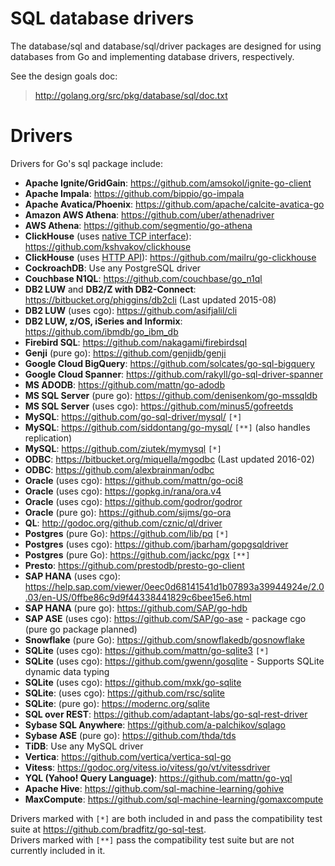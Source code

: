 # SQL database drivers

The database/sql and database/sql/driver packages are designed for using databases from Go and implementing database drivers, respectively.

See the design goals doc:

> http://golang.org/src/pkg/database/sql/doc.txt

# Drivers

Drivers for Go's sql package include:

  * **Apache Ignite/GridGain**: https://github.com/amsokol/ignite-go-client
  * **Apache Impala**: https://github.com/bippio/go-impala
  * **Apache Avatica/Phoenix**: https://github.com/apache/calcite-avatica-go
  * **Amazon AWS Athena**: https://github.com/uber/athenadriver
  * **AWS Athena**: https://github.com/segmentio/go-athena
  * **ClickHouse** (uses [native TCP interface](https://clickhouse.yandex/docs/en/interfaces/tcp.html)): https://github.com/kshvakov/clickhouse
  * **ClickHouse** (uses [HTTP API](https://clickhouse.yandex/docs/en/interfaces/http_interface.html)): https://github.com/mailru/go-clickhouse
  * **CockroachDB**: Use any PostgreSQL driver
  * **Couchbase N1QL**: https://github.com/couchbase/go_n1ql
  * **DB2 LUW** and **DB2/Z with DB2-Connect**: https://bitbucket.org/phiggins/db2cli (Last updated 2015-08)
  * **DB2 LUW** (uses cgo): https://github.com/asifjalil/cli
  * **DB2 LUW, z/OS, iSeries and Informix**: https://github.com/ibmdb/go_ibm_db
  * **Firebird SQL**: https://github.com/nakagami/firebirdsql
  * **Genji** (pure go): https://github.com/genjidb/genji
  * **Google Cloud BigQuery**: https://github.com/solcates/go-sql-bigquery
  * **Google Cloud Spanner**: https://github.com/rakyll/go-sql-driver-spanner
  * **MS ADODB**: https://github.com/mattn/go-adodb
  * **MS SQL Server** (pure go): https://github.com/denisenkom/go-mssqldb
  * **MS SQL Server** (uses cgo): https://github.com/minus5/gofreetds
  * **MySQL**: https://github.com/go-sql-driver/mysql/ ` [*] `
  * **MySQL**: https://github.com/siddontang/go-mysql/ ` [**] ` (also handles replication)
  * **MySQL**: https://github.com/ziutek/mymysql ` [*] `
  * **ODBC**: https://bitbucket.org/miquella/mgodbc (Last updated 2016-02)
  * **ODBC**: https://github.com/alexbrainman/odbc
  * **Oracle** (uses cgo): https://github.com/mattn/go-oci8
  * **Oracle** (uses cgo): https://gopkg.in/rana/ora.v4
  * **Oracle** (uses cgo): https://github.com/godror/godror
  * **Oracle** (pure go): https://github.com/sijms/go-ora
  * **QL**: http://godoc.org/github.com/cznic/ql/driver
  * **Postgres** (pure Go): https://github.com/lib/pq ` [*] `
  * **Postgres** (uses cgo): https://github.com/jbarham/gopgsqldriver
  * **Postgres** (pure Go): https://github.com/jackc/pgx ` [**] `
  * **Presto**: https://github.com/prestodb/presto-go-client
  * **SAP HANA** (uses cgo): https://help.sap.com/viewer/0eec0d68141541d1b07893a39944924e/2.0.03/en-US/0ffbe86c9d9f44338441829c6bee15e6.html
  * **SAP HANA** (pure go): https://github.com/SAP/go-hdb
  * **SAP ASE** (uses cgo): https://github.com/SAP/go-ase - package cgo (pure go package planned)
  * **Snowflake** (pure Go): https://github.com/snowflakedb/gosnowflake
  * **SQLite** (uses cgo): https://github.com/mattn/go-sqlite3 ` [*] `
  * **SQLite** (uses cgo): https://github.com/gwenn/gosqlite - Supports SQLite dynamic data typing
  * **SQLite** (uses cgo): https://github.com/mxk/go-sqlite
  * **SQLite**: (uses cgo): https://github.com/rsc/sqlite
  * **SQLite**: (pure go): https://modernc.org/sqlite
  * **SQL over REST**: https://github.com/adaptant-labs/go-sql-rest-driver
  * **Sybase SQL Anywhere**: https://github.com/a-palchikov/sqlago
  * **Sybase ASE** (pure go): https://github.com/thda/tds
  * **TiDB**: Use any MySQL driver
  * **Vertica**: https://github.com/vertica/vertica-sql-go
  * **Vitess**: https://godoc.org/vitess.io/vitess/go/vt/vitessdriver
  * **YQL (Yahoo! Query Language)**: https://github.com/mattn/go-yql
  * **Apache Hive**: https://github.com/sql-machine-learning/gohive
  * **MaxCompute**: https://github.com/sql-machine-learning/gomaxcompute

Drivers marked with ` [*] ` are both included in and pass the compatibility test suite at https://github.com/bradfitz/go-sql-test.  
Drivers marked with ` [**] ` pass the compatibility test suite but are not currently included in it.